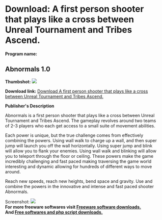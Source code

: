 # Download: A first person shooter that plays like a cross between Unreal Tournament and Tribes Ascend.

**Program name:**

## Abnormals 1.0

  
**Thumbshot:** ![](http://www.freewarefiles.com/screenshot/abnormals_md.jpg)   
  
**Download link:** [Download A first person shooter that plays like a cross between Unreal Tournament and Tribes Ascend.](http://freesoftwares.boysofts.com/Abnormals_program_80803.html)  
  


**Publisher's Description**  
  


Abnormals is a first person shooter that plays like a cross between Unreal Tournament and Tribes Ascend. The gameplay revolves around two teams of 2-3 players who each get access to a small suite of movement abilities. 

Each power is unique, but the true challenge comes from effectively combining the powers. Using wall walk to charge up a wall, and then super jump will launch you off the wall horizontally. Using super jump and blink will allow you to flank your enemies. Using wall walk and blinking will allow you to teleport through the floor or ceiling. These powers make the game incredibly challenging and fast paced making traversing the game world interesting and dynamic allowing for hundreds of different ways to move around.

Reach new speeds, reach new heights, bend space and gravity. Use and combine the powers in the innovative and intense and fast paced shooter Abnormals.

  
  
Screenshot: ![](http://www.freewarefiles.com/screenshot/abnormals.jpg)   
**For more freeware softwares visit [Freeware software downloads.](http://freesoftwares.boysofts.com/)**   
**And [Free softwares and php script downloads.](http://www.boysofts.com/)**
